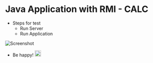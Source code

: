 # Java Application with RMI - CALC
- Steps for test
  - Run Server
  - Run Application
  
![Screenshot](https://github.com/Paulimjr/rmi-application/tree/master/src/br/com/application/rmi/view/application.png "Application screen")
  
- Be happy! <img class="emoji" alt="heart" height="20" width="20" src="https://assets-cdn.github.com/images/icons/emoji/unicode/2764.png">
